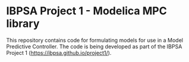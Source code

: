 # IBPSA Project 1 - Modelica MPC library

This repository contains code for formulating models for use in a Model Predictive Controller.
The code is being developed as part of the IBPSA Project 1 (https://ibpsa.github.io/project1/).
